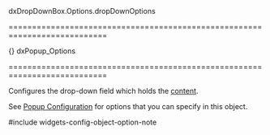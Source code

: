 <!--id-->dxDropDownBox.Options.dropDownOptions<!--/id-->
===========================================================================
<!--default-->{}<!--/default-->
<!--type-->dxPopup_Options<!--/type-->
===========================================================================

<!--shortDescription-->
Configures the drop-down field which holds the [content](/Documentation/ApiReference/UI_Widgets/dxDropDownBox/Configuration/#contentTemplate).
<!--/shortDescription-->

<!--fullDescription-->
See [Popup Configuration](/Documentation/ApiReference/UI_Widgets/dxPopup/Configuration/) for options that you can specify in this object.

#include widgets-config-object-option-note
<!--/fullDescription-->